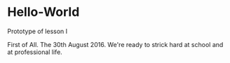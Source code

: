 # Hello-World
Prototype of lesson I

First of All. 
The 30th August 2016. 
We're ready to strick hard at school and at professional life.
